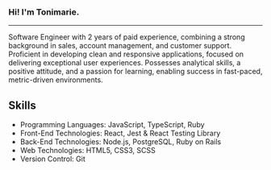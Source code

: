 ### Hi! I'm Tonimarie. 
--------------------------

Software Engineer with 2 years of paid experience, combining a strong background in sales,
account management, and customer support. Proficient in developing clean and responsive
applications, focused on delivering exceptional user experiences. Possesses analytical skills, a
positive attitude, and a passion for learning, enabling success in fast-paced, metric-driven
environments.

Skills
----------------------------

* Programming Languages: JavaScript, TypeScript, Ruby
* Front-End Technologies: React, Jest & React Testing Library
* Back-End Technologies: Node.js, PostgreSQL, Ruby on Rails
* Web Technologies: HTML5, CSS3, SCSS
* Version Control: Git

<!--
**tonim99/tonim99** is a ✨ _special_ ✨ repository because its `README.md` (this file) appears on your GitHub profile.

Here are some ideas to get you started:

- 🔭 I’m currently working on ...
- 🌱 I’m currently learning ...
- 👯 I’m looking to collaborate on ...
- 🤔 I’m looking for help with ...
- 💬 Ask me about ...
- 📫 How to reach me: ...
- 😄 Pronouns: ...
- ⚡ Fun fact: ...
-->
